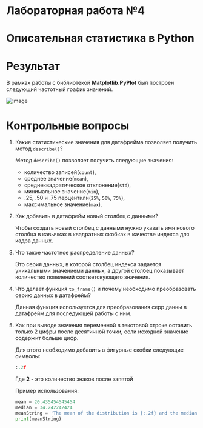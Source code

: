 # Лабораторная работа №4
# Описательная статистика в Python

# Результат

В рамках работы с библиотекой **Matplotlib.PyPlot** был построен следующий частотный график значений.

![image](https://user-images.githubusercontent.com/22594525/114190883-02607a80-9976-11eb-8d58-cc09daae719c.png)

# Контрольные вопросы

1. Какие статистические значения для датафрейма позволяет получить метод `describe()`?

    Метод `describe()` позволяет получить следующие значения:
    - количество записей(`count`),
    - среднее значение(`mean`),
    - среднеквадратическое отклонение(`std`),
    - минимальное значение(`min`),
    - .25, .50 и .75 перцентили(`25%`, `50%`, `75%`),
    - максимальное значение(`max`).

2. Как добавить в датафрейм новый столбец с данными?

     Чтобы создать новый столбец с данными нужно указать имя нового столбца в кавычках в квадратных скобках в качестве индекса для кадра данных.

3. Что такое частотное распределение данных?

    Это серия данных, в которой столбец индекса задается уникальными значениеми данных, а другой столбец показывает количество появлений соответсвующего значения.

4. Что делает функция `to_frame()` и почему необходимо преобразовать серию данных в датафрейм?

    Данная функция используется для преобразования серр данны в датафрейм для последующей работы с ним.

5. Как при выводе значения переменной в текстовой строке оставить только 2 цифры после десятичной точки, если исходной значение содержит больше цифр.

    Для этого необходимо добавить в фигурные скобки следующие символы:
    ```python
    :.2f
    ```
    Где **2** - это количество знаков после запятой
    
    Пример использования:
    ```python
    mean = 20.435454545454
    median = 34.242242424
    meanString = 'The mean of the distribution is {:.2f} and the median is {:.2f}.'.format(mean, median)
    print(meanString)
    ```
